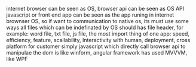 internet browser can be seen as OS, browser api can be seen as OS API
javascript or front end app can be seen as the app runing in internet brownser OS, so if want to communication to native os, its must use some ways
all files which can be indefinated by OS should has file header, for example: word file, txt file,  js file, 
the most import thing of one app: speed, efficiency, feature, scallability, Interactivity with human, deployment, cross platform for customer
simply javascript which directly call browser api to manipulae the dom is like winform, 
angular framework has used MVVVM, like WPF
